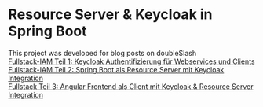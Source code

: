 # Resource Server & Keycloak in Spring Boot 

This project was developed for blog posts on doubleSlash <br>
[Fullstack-IAM Teil 1: Keycloak Authentifizierung für Webservices und Clients](https://blog.doubleslash.de/?p=49962&preview=true) <br>
[Fullstack-IAM Teil 2: Spring Boot als Resource Server mit Keycloak Integration](https://blog.doubleslash.de/?p=49962&preview=true) <br>
[Fullstack Teil 3: Angular Frontend als Client mit Keycloak & Resource Server Integration](https://blog.doubleslash.de/?p=49962&preview=true) 

